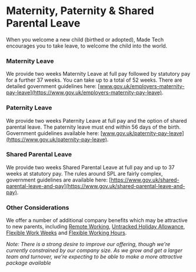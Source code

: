 # Maternity, Paternity & Shared Parental Leave

When you welcome a new child (birthed or adopted), Made Tech encourages you to take leave, to welcome the child into the world.

### Maternity Leave
We provide two weeks Maternity Leave at full pay followed by statutory pay for a further 37 weeks. You can take up to a total of 52 weeks. There are detailed government guidelines here: [www.gov.uk/employers-maternity-pay-leave](https://www.gov.uk/employers-maternity-pay-leave).

### Paternity Leave
We provide two weeks Paternity Leave at full pay and the option of shared parental leave. The paternity leave must end within 56 days of the birth. Government guidelines available here: [www.gov.uk/paternity-pay-leave](https://www.gov.uk/paternity-pay-leave).

### Shared Parental Leave
We provide two weeks Shared Parental Leave at full pay and up to 37 weeks at statutory pay. The rules around SPL are fairly complex, government guidelines are available here: [https://www.gov.uk/shared-parental-leave-and-pay](https://www.gov.uk/shared-parental-leave-and-pay).

### Other Considerations
We offer a number of additional company benefits which may be attractive to new parents, including [Remote Working](benefits/remote_working.md), [Untracked Holiday Allowance](benefits/untracked_holiday.md), [Flexible Work Weeks](benefits/flexible_working.md) and [Flexible Working Hours](benefits/working_hours.md). 

_Note: There is a strong desire to improve our offering, though we're currently constrained by our company size. As we grow and get a larger team and turnover, we're expecting to be able to make a more attractive package available_

